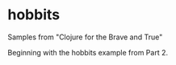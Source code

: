 # hobbits
Samples from "Clojure for the Brave and True"

Beginning with the hobbits example from Part 2.
